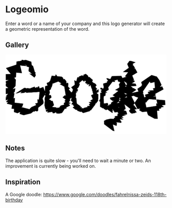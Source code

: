 # Logeomio
Enter a word or a name of your company and this logo generator will create a geometric representation of the word.

## Gallery
![google](examples/Google.png)

## Notes
The application is quite slow - you'll need to wait a minute or two. An improvement is currently being worked on.

## Inspiration
A Google doodle: https://www.google.com/doodles/fahrelnissa-zeids-118th-birthday
